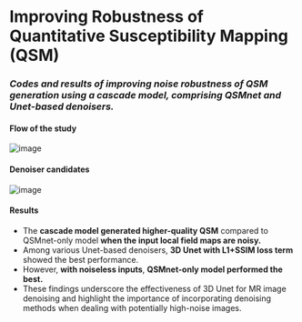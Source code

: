 # Improving Robustness of Quantitative Susceptibility Mapping (QSM)

### *Codes and results of improving noise robustness of QSM generation using a cascade model, comprising QSMnet and Unet-based denoisers.*

#### Flow of the study
![image](https://github.com/user-attachments/assets/d6fd97ae-f891-4f32-af19-c4c31e38805c)


#### Denoiser candidates
![image](https://github.com/user-attachments/assets/76039e61-4f6d-4356-8612-fd9c2dad9662)


#### Results
- The **cascade model generated higher-quality QSM** compared to QSMnet-only model **when the input local field maps are noisy.**
- Among various Unet-based denoisers, **3D Unet with L1+SSIM loss term** showed the best performance.
- However, **with noiseless inputs**, **QSMnet-only model performed the best.** 
- These findings underscore the effectiveness of 3D Unet for MR image denoising and highlight the importance of incorporating denoising methods when dealing with potentially high-noise images.
